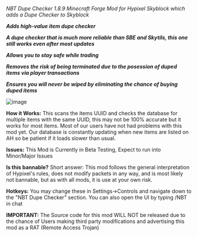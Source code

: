 
_NBT Dupe Checker 1.8.9 Minecraft Forge Mod for Hypixel Skyblock which adds a Dupe Checker to Skyblock_    

***Adds high-value item dupe checker***  

***A dupe checker that is much more reliable than SBE and Skytils, this one still works even after most updates*** 

***Allows you to stay safe while trading***

***Removes the risk of being terminated due to the posession of duped items via player transactions***

***Ensures you will never be wiped by eliminating the chance of buying duped items***

![image](https://user-images.githubusercontent.com/104114163/164355578-df870886-a5fc-4723-a949-c5f7cf4ede40.png)

 **How it Works:** This scans the items UUID and checks the database for multiple items with the same UUID, this may not be 100% accurate but it works for most items. Most of our users have not had problems with this mod yet. Our database is constantly updating when new items are listed on AH so be patient if it loads slower than usual.  

 **Issues:** This Mod is Currently in Beta Testing, Expect to run into Minor/Major Issues 

 **Is this bannable?** Short answer: This mod follows the general interpretation of Hypixel's rules, does not modify packets in any way, and is most likely not 
bannable, but as with all mods, it is use at your own risk.  

 **Hotkeys:** You may change these in Settings->Controls and navigate down to the "NBT Dupe Checker" section. You can also open the UI by typing /NBT in chat  

 **IMPORTANT:** The Source code for this mod WILL NOT be released due to the chance of Users making third party modifications and advertising this mod as a RAT (Remote Access Trojan) 
